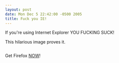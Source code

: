 ```yaml
---
layout: post
date: Mon Dec 5 22:42:00 -0500 2005
title: Fuck you IE!
---
```


If you're using Internet Explorer YOU FUCKING SUCK!

This hilarious image proves it.

<a href="http://blog.nevercraft.net/uploaded_images/ffx_vs_ie-753807.JPG"><img
src="http://blog.nevercraft.net/uploaded_images/ffx_vs_ie-749387.JPG"
border="0" alt="" /></a>

Get Firefox <a href="http://getfirefox.com">NOW</a>!
